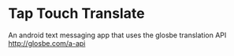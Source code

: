 Tap Touch Translate
===================

An android text messaging app that uses the glosbe translation API http://glosbe.com/a-api
